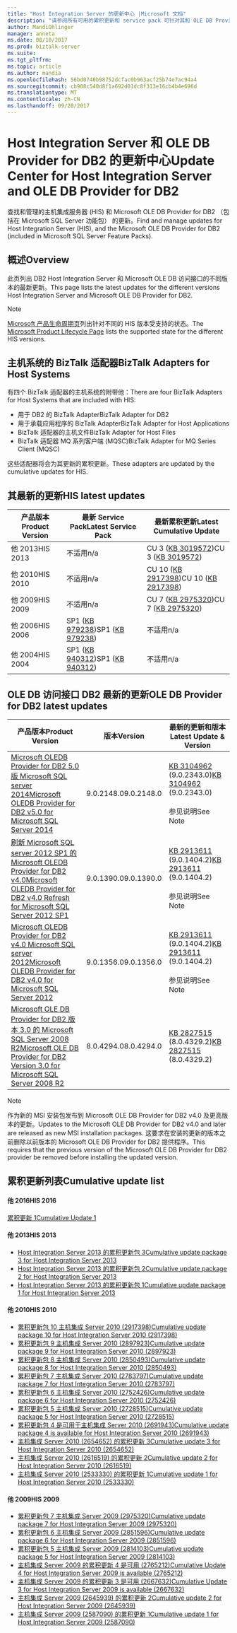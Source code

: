 ```yaml
---
title: "Host Integration Server 的更新中心 |Microsoft 文档"
description: "请参阅所有可用的累积更新和 service pack 可针对其和 OLE DB Provider for DB2"
author: MandiOhlinger
manager: anneta
ms.date: 08/10/2017
ms.prod: biztalk-server
ms.suite: 
ms.tgt_pltfrm: 
ms.topic: article
ms.author: mandia
ms.openlocfilehash: 56bd0740b98752dcfac0b963acf25b74e7ac94a4
ms.sourcegitcommit: cb908c540d8f1a692d01dc8f313e16cb4b4e696d
ms.translationtype: MT
ms.contentlocale: zh-CN
ms.lasthandoff: 09/20/2017
---
```

# <a name="update-center-for-host-integration-server-and-ole-db-provider-for-db2"></a><span data-ttu-id="23a4b-103">Host Integration Server 和 OLE DB Provider for DB2 的更新中心</span><span class="sxs-lookup"><span data-stu-id="23a4b-103">Update Center for Host Integration Server and OLE DB Provider for DB2</span></span>

<span data-ttu-id="23a4b-104">查找和管理的主机集成服务器 (HIS) 和 Microsoft OLE DB Provider for DB2 （包括在 Microsoft SQL Server 功能包） 的更新。</span><span class="sxs-lookup"><span data-stu-id="23a4b-104">Find and manage updates for Host Integration Server (HIS), and the Microsoft OLE DB Provider for DB2 (included in Microsoft SQL Server Feature Packs).</span></span>

## <a name="overview"></a><span data-ttu-id="23a4b-105">概述</span><span class="sxs-lookup"><span data-stu-id="23a4b-105">Overview</span></span>
<span data-ttu-id="23a4b-106">此页列出 DB2 Host Integration Server 和 Microsoft OLE DB 访问接口的不同版本的最新更新。</span><span class="sxs-lookup"><span data-stu-id="23a4b-106">This page lists the latest updates for the different versions Host Integration Server and Microsoft OLE DB Provider for DB2.</span></span> 

> [!NOTE]
> <span data-ttu-id="23a4b-107">[Microsoft 产品生命周期页](http://support.microsoft.com/lifecycle/)列出针对不同的 HIS 版本受支持的状态。</span><span class="sxs-lookup"><span data-stu-id="23a4b-107">The [Microsoft Product Lifecycle Page](http://support.microsoft.com/lifecycle/) lists the supported state for the different HIS versions.</span></span>

## <a name="biztalk-adapters-for-host-systems"></a><span data-ttu-id="23a4b-108">主机系统的 BizTalk 适配器</span><span class="sxs-lookup"><span data-stu-id="23a4b-108">BizTalk Adapters for Host Systems</span></span>
<span data-ttu-id="23a4b-109">有四个 BizTalk 适配器的主机系统的附带他：</span><span class="sxs-lookup"><span data-stu-id="23a4b-109">There are four BizTalk Adapters for Host Systems that are included with HIS:</span></span>

* <span data-ttu-id="23a4b-110">用于 DB2 的 BizTalk Adapter</span><span class="sxs-lookup"><span data-stu-id="23a4b-110">BizTalk Adapter for DB2</span></span>
* <span data-ttu-id="23a4b-111">用于承载应用程序的 BizTalk Adapter</span><span class="sxs-lookup"><span data-stu-id="23a4b-111">BizTalk Adapter for Host Applications</span></span>
* <span data-ttu-id="23a4b-112">BizTalk 适配器的主机文件</span><span class="sxs-lookup"><span data-stu-id="23a4b-112">BizTalk Adapter for Host Files</span></span>
* <span data-ttu-id="23a4b-113">BizTalk 适配器 MQ 系列客户端 (MQSC)</span><span class="sxs-lookup"><span data-stu-id="23a4b-113">BizTalk Adapter for MQ Series Client (MQSC)</span></span>

<span data-ttu-id="23a4b-114">这些适配器将会为其更新的累积更新。</span><span class="sxs-lookup"><span data-stu-id="23a4b-114">These adapters are updated by the cumulative updates for HIS.</span></span>

## <a name="his-latest-updates"></a><span data-ttu-id="23a4b-115">其最新的更新</span><span class="sxs-lookup"><span data-stu-id="23a4b-115">HIS latest updates</span></span>

| <span data-ttu-id="23a4b-116">产品版本</span><span class="sxs-lookup"><span data-stu-id="23a4b-116">Product Version</span></span> | <span data-ttu-id="23a4b-117">最新 Service Pack</span><span class="sxs-lookup"><span data-stu-id="23a4b-117">Latest Service Pack</span></span> | <span data-ttu-id="23a4b-118">最新累积更新</span><span class="sxs-lookup"><span data-stu-id="23a4b-118">Latest Cumulative Update</span></span> |
| --- | --- | --- |
| <span data-ttu-id="23a4b-119">他 2013</span><span class="sxs-lookup"><span data-stu-id="23a4b-119">HIS 2013</span></span> | <span data-ttu-id="23a4b-120">不适用</span><span class="sxs-lookup"><span data-stu-id="23a4b-120">n/a</span></span> | <span data-ttu-id="23a4b-121">CU 3 ([KB 3019572](https://support.microsoft.com/kb/3019572))</span><span class="sxs-lookup"><span data-stu-id="23a4b-121">CU 3 ([KB 3019572](https://support.microsoft.com/kb/3019572))</span></span> |
|  <span data-ttu-id="23a4b-122">他 2010</span><span class="sxs-lookup"><span data-stu-id="23a4b-122">HIS 2010</span></span> | <span data-ttu-id="23a4b-123">不适用</span><span class="sxs-lookup"><span data-stu-id="23a4b-123">n/a</span></span> | <span data-ttu-id="23a4b-124">CU 10 ([KB 2917398](https://support.microsoft.com/kb/2917398))</span><span class="sxs-lookup"><span data-stu-id="23a4b-124">CU 10 ([KB 2917398](https://support.microsoft.com/kb/2917398))</span></span> |
|  <span data-ttu-id="23a4b-125">他 2009</span><span class="sxs-lookup"><span data-stu-id="23a4b-125">HIS 2009</span></span> | <span data-ttu-id="23a4b-126">不适用</span><span class="sxs-lookup"><span data-stu-id="23a4b-126">n/a</span></span> | <span data-ttu-id="23a4b-127">CU 7 ([KB 2975320](http://support.microsoft.com/kb/2975320))</span><span class="sxs-lookup"><span data-stu-id="23a4b-127">CU 7 ([KB 2975320](http://support.microsoft.com/kb/2975320))</span></span> |
|  <span data-ttu-id="23a4b-128">他 2006</span><span class="sxs-lookup"><span data-stu-id="23a4b-128">HIS 2006</span></span> | <span data-ttu-id="23a4b-129">SP1 ([KB 979238](http://support.microsoft.com/kb/979238))</span><span class="sxs-lookup"><span data-stu-id="23a4b-129">SP1 ([KB 979238](http://support.microsoft.com/kb/979238))</span></span>  | <span data-ttu-id="23a4b-130">不适用</span><span class="sxs-lookup"><span data-stu-id="23a4b-130">n/a</span></span> |
|  <span data-ttu-id="23a4b-131">他 2004</span><span class="sxs-lookup"><span data-stu-id="23a4b-131">HIS 2004</span></span> |  <span data-ttu-id="23a4b-132">SP1 ([KB 940312](http://support.microsoft.com/kb/940312))</span><span class="sxs-lookup"><span data-stu-id="23a4b-132">SP1 ([KB 940312](http://support.microsoft.com/kb/940312))</span></span> | <span data-ttu-id="23a4b-133">不适用</span><span class="sxs-lookup"><span data-stu-id="23a4b-133">n/a</span></span> |

## <a name="ole-db-provider-for-db2-latest-updates"></a><span data-ttu-id="23a4b-134">OLE DB 访问接口 DB2 最新的更新</span><span class="sxs-lookup"><span data-stu-id="23a4b-134">OLE DB Provider for DB2 latest updates</span></span>

| <span data-ttu-id="23a4b-135">产品版本</span><span class="sxs-lookup"><span data-stu-id="23a4b-135">Product Version</span></span> | <span data-ttu-id="23a4b-136">版本</span><span class="sxs-lookup"><span data-stu-id="23a4b-136">Version</span></span> | <span data-ttu-id="23a4b-137">最新的更新和版本</span><span class="sxs-lookup"><span data-stu-id="23a4b-137">Latest Update & Version</span></span> |
| --- | --- | --- |
| [<span data-ttu-id="23a4b-138">Microsoft OLEDB Provider for DB2 5.0 版 Microsoft SQL server 2014</span><span class="sxs-lookup"><span data-stu-id="23a4b-138">Microsoft OLEDB Provider for DB2 v5.0 for Microsoft SQL Server 2014</span></span>](https://www.microsoft.com/download/details.aspx?id=42295) | <span data-ttu-id="23a4b-139">9.0.2148.0</span><span class="sxs-lookup"><span data-stu-id="23a4b-139">9.0.2148.0</span></span> |<span data-ttu-id="23a4b-140">[KB 3104962](https://support.microsoft.com/kb/3104962) (9.0.2343.0)</span><span class="sxs-lookup"><span data-stu-id="23a4b-140">[KB 3104962](https://support.microsoft.com/kb/3104962) (9.0.2343.0)</span></span> <br/><br/><span data-ttu-id="23a4b-141">参见说明</span><span class="sxs-lookup"><span data-stu-id="23a4b-141">See Note</span></span> |
| [<span data-ttu-id="23a4b-142">刷新 Microsoft SQL server 2012 SP1 的 Microsoft OLEDB Provider for DB2 v4.0</span><span class="sxs-lookup"><span data-stu-id="23a4b-142">Microsoft OLEDB Provider for DB2 v4.0 Refresh for Microsoft SQL Server 2012 SP1</span></span>](https://www.microsoft.com/download/details.aspx?id=35580) | <span data-ttu-id="23a4b-143">9.0.1390.0</span><span class="sxs-lookup"><span data-stu-id="23a4b-143">9.0.1390.0</span></span>  | <span data-ttu-id="23a4b-144">[KB 2913611](http://support.microsoft.com/kb/2913611) (9.0.1404.2)</span><span class="sxs-lookup"><span data-stu-id="23a4b-144">[KB 2913611](http://support.microsoft.com/kb/2913611) (9.0.1404.2)</span></span> <br/><br/><span data-ttu-id="23a4b-145">参见说明</span><span class="sxs-lookup"><span data-stu-id="23a4b-145">See Note</span></span> |
| [<span data-ttu-id="23a4b-146">Microsoft OLEDB Provider for DB2 v4.0 Microsoft SQL server 2012</span><span class="sxs-lookup"><span data-stu-id="23a4b-146">Microsoft OLEDB Provider for DB2 v4.0 for Microsoft SQL Server 2012</span></span>](https://www.microsoft.com/download/details.aspx?id=29065) | <span data-ttu-id="23a4b-147">9.0.1356.0</span><span class="sxs-lookup"><span data-stu-id="23a4b-147">9.0.1356.0</span></span> | <span data-ttu-id="23a4b-148">[KB 2913611](http://support.microsoft.com/kb/2913611) (9.0.1404.2)</span><span class="sxs-lookup"><span data-stu-id="23a4b-148">[KB 2913611](http://support.microsoft.com/kb/2913611) (9.0.1404.2)</span></span> <br/><br/><span data-ttu-id="23a4b-149">参见说明</span><span class="sxs-lookup"><span data-stu-id="23a4b-149">See Note</span></span> |
| [<span data-ttu-id="23a4b-150">Microsoft OLE DB Provider for DB2 版本 3.0 的 Microsoft SQL Server 2008 R2</span><span class="sxs-lookup"><span data-stu-id="23a4b-150">Microsoft OLE DB Provider for DB2 Version 3.0 for Microsoft SQL Server 2008 R2</span></span>](https://www.microsoft.com/download/details.aspx?id=26728) | <span data-ttu-id="23a4b-151">8.0.4294.0</span><span class="sxs-lookup"><span data-stu-id="23a4b-151">8.0.4294.0</span></span> | <span data-ttu-id="23a4b-152">[KB 2827515](http://support.microsoft.com/kb/2827515) (8.0.4329.2)</span><span class="sxs-lookup"><span data-stu-id="23a4b-152">[KB 2827515](http://support.microsoft.com/kb/2827515) (8.0.4329.2)</span></span> |

> [!NOTE]
> <span data-ttu-id="23a4b-153">作为新的 MSI 安装包发布到 Microsoft OLE DB Provider for DB2 v4.0 及更高版本的更新。</span><span class="sxs-lookup"><span data-stu-id="23a4b-153">Updates to the Microsoft OLE DB Provider for DB2 v4.0 and later are released as new MSI installation packages.</span></span> <span data-ttu-id="23a4b-154">这要求在安装的更新的版本之前删除以前版本的 Microsoft OLE DB Provider for DB2 提供程序。</span><span class="sxs-lookup"><span data-stu-id="23a4b-154">This requires that the previous version of the Microsoft OLE DB Provider for DB2 provider be removed before installing the updated version.</span></span>

## <a name="cumulative-update-list"></a><span data-ttu-id="23a4b-155">累积更新列表</span><span class="sxs-lookup"><span data-stu-id="23a4b-155">Cumulative update list</span></span>

#### <a name="his-2016"></a><span data-ttu-id="23a4b-156">他 2016</span><span class="sxs-lookup"><span data-stu-id="23a4b-156">HIS 2016</span></span>
[<span data-ttu-id="23a4b-157">累积更新 1</span><span class="sxs-lookup"><span data-stu-id="23a4b-157">Cumulative Update 1</span></span>](https://support.microsoft.com/help/3216544) 

#### <a name="his-2013"></a><span data-ttu-id="23a4b-158">他 2013</span><span class="sxs-lookup"><span data-stu-id="23a4b-158">HIS 2013</span></span>

-   [<span data-ttu-id="23a4b-159">Host Integration Server 2013 的累积更新包 3</span><span class="sxs-lookup"><span data-stu-id="23a4b-159">Cumulative update package 3 for Host Integration Server 2013</span></span>](https://support.microsoft.com/kb/3019572)
-   [<span data-ttu-id="23a4b-160">Host Integration Server 2013 的累积更新包 2</span><span class="sxs-lookup"><span data-stu-id="23a4b-160">Cumulative update package 2 for Host Integration Server 2013</span></span>](https://support.microsoft.com/kb/2929767)
-   [<span data-ttu-id="23a4b-161">Host Integration Server 2013 的累积更新包 1</span><span class="sxs-lookup"><span data-stu-id="23a4b-161">Cumulative update package 1 for Host Integration Server 2013</span></span>](https://support.microsoft.com/kb/2908834)

#### <a name="his-2010"></a><span data-ttu-id="23a4b-162">他 2010</span><span class="sxs-lookup"><span data-stu-id="23a4b-162">HIS 2010</span></span>

-   [<span data-ttu-id="23a4b-163">累积更新包 10 主机集成 Server 2010 (2917398)</span><span class="sxs-lookup"><span data-stu-id="23a4b-163">Cumulative update package 10 for Host Integration Server 2010 (2917398)</span></span>](https://support.microsoft.com/kb/2917398)
-   [<span data-ttu-id="23a4b-164">累积更新包 9 主机集成 Server 2010 (2897923)</span><span class="sxs-lookup"><span data-stu-id="23a4b-164">Cumulative update package 9 for Host Integration Server 2010 (2897923)</span></span>](https://support.microsoft.com/kb/2897923)
-   [<span data-ttu-id="23a4b-165">累积更新包 8 主机集成 Server 2010 (2850493)</span><span class="sxs-lookup"><span data-stu-id="23a4b-165">Cumulative update package 8 for Host Integration Server 2010 (2850493)</span></span>](https://support.microsoft.com/kb/2850493)
-   [<span data-ttu-id="23a4b-166">累积更新包 7 主机集成 Server 2010 (2783797)</span><span class="sxs-lookup"><span data-stu-id="23a4b-166">Cumulative update package 7 for Host Integration Server 2010 (2783797)</span></span>](https://support.microsoft.com/kb/2783797)
-   [<span data-ttu-id="23a4b-167">累积更新包 6 主机集成 Server 2010 (2752426)</span><span class="sxs-lookup"><span data-stu-id="23a4b-167">Cumulative update package 6 for Host Integration Server 2010 (2752426)</span></span>](https://support.microsoft.com/kb/2752426)
-   [<span data-ttu-id="23a4b-168">累积更新包 5 主机集成 Server 2010 (2728515)</span><span class="sxs-lookup"><span data-stu-id="23a4b-168">Cumulative update package 5 for Host Integration Server 2010 (2728515)</span></span>](https://support.microsoft.com/kb/2728515)
-   [<span data-ttu-id="23a4b-169">累积更新包 4 是可用于主机集成 Server 2010 (2691943)</span><span class="sxs-lookup"><span data-stu-id="23a4b-169">Cumulative update package 4 is available for Host Integration Server 2010 (2691943)</span></span>](https://support.microsoft.com/?id=2691943)
-   [<span data-ttu-id="23a4b-170">主机集成 Server 2010 (2654652) 的累积更新 3</span><span class="sxs-lookup"><span data-stu-id="23a4b-170">Cumulative update 3 for Host Integration Server 2010 (2654652)</span></span>](https://support.microsoft.com/kb/2654652)
-   [<span data-ttu-id="23a4b-171">主机集成 Server 2010 (2616519) 的累积更新 2</span><span class="sxs-lookup"><span data-stu-id="23a4b-171">Cumulative update 2 for Host Integration Server 2010 (2616519)</span></span>](https://support.microsoft.com/kb/2616519)
-   [<span data-ttu-id="23a4b-172">主机集成 Server 2010 (2533330) 的累积更新 1</span><span class="sxs-lookup"><span data-stu-id="23a4b-172">Cumulative update 1 for Host Integration Server 2010 (2533330)</span></span>](https://support.microsoft.com/kb/2533330)

#### <a name="his-2009"></a><span data-ttu-id="23a4b-173">他 2009</span><span class="sxs-lookup"><span data-stu-id="23a4b-173">HIS 2009</span></span>

-   [<span data-ttu-id="23a4b-174">累积更新包 7 主机集成 Server 2009 (2975320)</span><span class="sxs-lookup"><span data-stu-id="23a4b-174">Cumulative update package 7 for Host Integration Server 2009 (2975320)</span></span>](https://support.microsoft.com/kb/2975320)
-   [<span data-ttu-id="23a4b-175">累积更新包 6 主机集成 Server 2009 (2851596)</span><span class="sxs-lookup"><span data-stu-id="23a4b-175">Cumulative update package 6 for Host Integration Server 2009 (2851596)</span></span>](https://support.microsoft.com/kb/2851596)
-   [<span data-ttu-id="23a4b-176">累积更新包 5 主机集成 Server 2009 (2814103)</span><span class="sxs-lookup"><span data-stu-id="23a4b-176">Cumulative update package 5 for Host Integration Server 2009 (2814103)</span></span>](https://support.microsoft.com/kb/2814103)
-   [<span data-ttu-id="23a4b-177">主机集成 Server 2009 的累积更新 4 是可用 (2765212)</span><span class="sxs-lookup"><span data-stu-id="23a4b-177">Cumulative Update 4 for Host Integration Server 2009 is available (2765212)</span></span>](https://support.microsoft.com/kb/2765212)
-   [<span data-ttu-id="23a4b-178">主机集成 Server 2009 的累积更新 3 是可用 (2667632)</span><span class="sxs-lookup"><span data-stu-id="23a4b-178">Cumulative Update 3 for Host Integration Server 2009 is available (2667632)</span></span>](https://support.microsoft.com/kb/2667632)
-   [<span data-ttu-id="23a4b-179">主机集成 Server 2009 (2645939) 的累积更新 2</span><span class="sxs-lookup"><span data-stu-id="23a4b-179">Cumulative update 2 for Host Integration Server 2009 (2645939)</span></span>](https://support.microsoft.com/kb/2645939)
-   [<span data-ttu-id="23a4b-180">主机集成 Server 2009 (2587090) 的累积更新 1</span><span class="sxs-lookup"><span data-stu-id="23a4b-180">Cumulative update 1 for Host Integration Server 2009 (2587090)</span></span>](https://support.microsoft.com/kb/2587090)